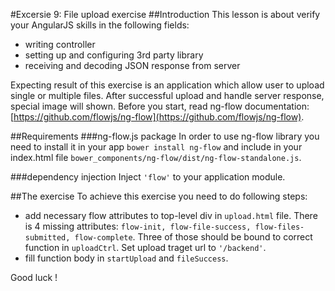 #Excersie 9: File upload exercise
##Introduction
This lesson is about verify your AngularJS skills in the following fields:

* writing controller
* setting up and configuring 3rd party library
* receiving and decoding JSON response from server

Expecting result of this exercise is an application which allow user to upload single or multiple files. After successful upload and handle server response, special image will shown.
Before you start, read ng-flow documentation: [https://github.com/flowjs/ng-flow](https://github.com/flowjs/ng-flow). 

##Requirements
###ng-flow.js package
In order to use ng-flow library you need to install it in your app ```bower install ng-flow``` and 
include in your index.html file ```bower_components/ng-flow/dist/ng-flow-standalone.js```.

###dependency injection
Inject ```'flow'``` to your application module.

##The exercise
To achieve this exercise you need to do following steps:

* add necessary flow attributes to top-level div in ```upload.html``` file. There is 4 missing attributes: ```flow-init, flow-file-success, flow-files-submitted, flow-complete```. Three of those should be bound to correct function in ```uploadCtrl```. Set upload traget url to ```'/backend'```. 
* fill function body in ```startUpload``` and ```fileSuccess```. 

Good luck !